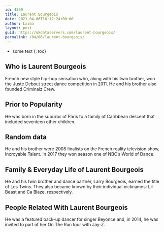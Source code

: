 ```yaml
---
id: 4309
title: Laurent Bourgeois
date: 2021-04-06T16:12:24+00:00
author: Laima
layout: post
guid: https://ukdataservers.com/laurent-bourgeois/
permalink: /04/06/laurent-bourgeois/
---
```


* some text
{: toc}


## Who is Laurent Bourgeois
                  
                  
                  
French new style hip-hop sensation who, along with his twin brother, won the Juste Debout street dance competition in 2011. He and his brother also founded Criminalz Crew.
                  
              
            
              
            
                
                
                
## Prior to Popularity
                  
                  
                  
He was born in the suburbs of Paris to a family of Caribbean descent that included seventeen other children.
                  
              
            
              
            
                
                
                
## Random data
                  
                  
                  
He and his brother were 2008 finalists on the French reality television show, Incroyable Talent. In 2017 they won season one of NBC&#8217;s World of Dance.
                  
              
            
              
            
                
                
                
## Family & Everyday Life of Laurent Bourgeois
                  
                  
                  
He and his twin brother and dance partner, Larry Bourgeois, earned the title of Les Twins. They also became known by their individual nicknames: Lil Beast and Ca Blaze, respectively.
                  
              
            
              
            
                
                
                
## People Related With Laurent Bourgeois
                  
                  
                  
He was a featured back-up dancer for singer Beyonce and, in 2014, he was invited to part of her On The Run tour with Jay-Z.
                  
              
            
              
            
                
              
            
              
              
            
            
              
            
          
          
          
